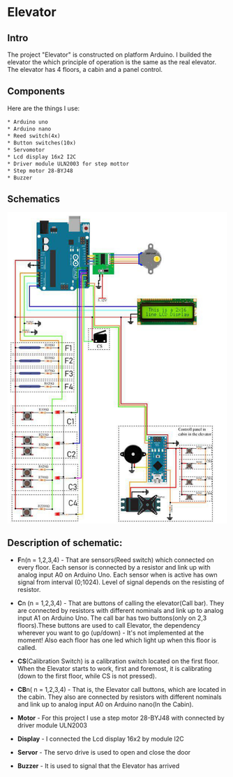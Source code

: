 # Elevator
## Intro
The project "Elevator" is constructed on platform Arduino. I builded the elevator the which principle of operation
is the same as the real elevator. The elevator has 4 floors, a cabin and a panel control. 

## Components
 Here are the things I use:
 
    * Arduino uno
    * Arduino nano
    * Reed switch(4x)
    * Button switches(10x)
    * Servomotor
    * Lcd display 16x2 I2C
    * Driver module ULN2003 for step mottor
    * Step motor 28-BYJ48
    * Buzzer
## Schematics    
<img src="Inf/SCHEMATICS.jpg" width="700">

## Description of schematic:
 * **F**n(n = 1,2,3,4) - That are sensors(Reed switch) which connected on every floor. Each sensor is connected by a resistor and link up with analog input A0 on Arduino Uno. Each sensor when is active has own signal from interval (0;1024).        Level of signal depends on the resisting of resistor.
 
 * **C**n (n = 1,2,3,4) - That are buttons of calling the elevator(Call bar). They are connected by resistors with different                 nominals and link up to analog input A1 on Arduino Uno. The call bar has two buttons(only on 2,3 floors).These               buttons are used to call Elevator, the dependency wherever you want to go (up/down) - It's not implemented at the             moment! Also each floor has one led which light up when this floor is called.
 
 * **CS**(Calibration Switch) is a calibration switch located on the first floor. When the Elevator starts to work, first and foremost, it is calibrating (down to the first floor, while CS is not pressed).
 
 * **CB**n( n = 1,2,3,4) - That is, the Elevator call buttons, which are located in the cabin. They also are connected by resistors with different nominals and link up to analog input A0 on Arduino nano(In the Cabin).
 
 * **Motor** - For this project I use a step motor 28-BYJ48 with connected by driver module ULN2003
 
 * **Display** - I connected the Lcd display 16x2 by module I2C
 
 * **Servor** - The servo drive is used to open and close the door
 
 * **Buzzer** - It is used to signal that the Elevator has arrived
 
 
